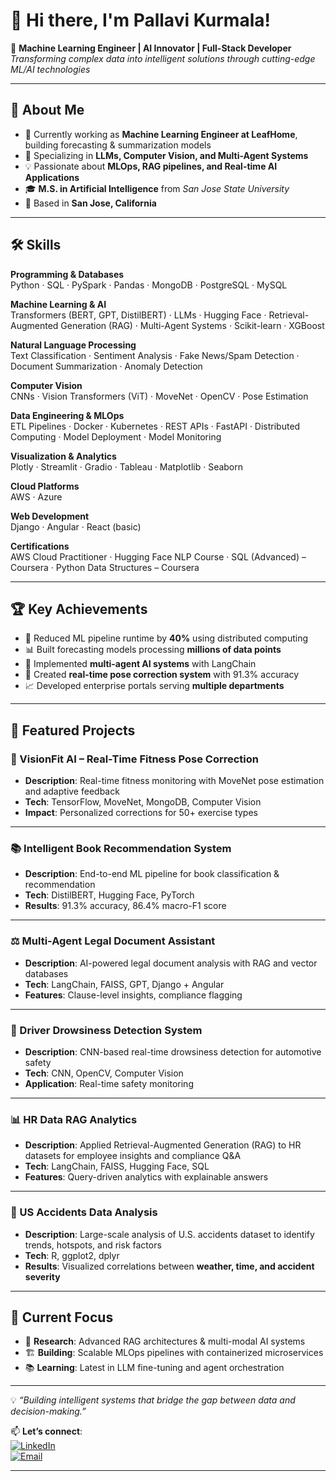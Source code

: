 # 👋 Hi there, I'm Pallavi Kurmala!  

🚀 **Machine Learning Engineer | AI Innovator | Full-Stack Developer**  
*Transforming complex data into intelligent solutions through cutting-edge ML/AI technologies*  

---

## 🎯 About Me  
- 🔭 Currently working as **Machine Learning Engineer at LeafHome**, building forecasting & summarization models  
- 🌱 Specializing in **LLMs, Computer Vision, and Multi-Agent Systems**  
- 💡 Passionate about **MLOps, RAG pipelines, and Real-time AI Applications**  
- 🎓 **M.S. in Artificial Intelligence** from *San Jose State University*  
- 📍 Based in **San Jose, California**  

---

## 🛠️ Skills  

**Programming & Databases**  
Python · SQL · PySpark · Pandas · MongoDB · PostgreSQL · MySQL  

**Machine Learning & AI**  
Transformers (BERT, GPT, DistilBERT) · LLMs · Hugging Face · Retrieval-Augmented Generation (RAG) · Multi-Agent Systems · Scikit-learn · XGBoost  

**Natural Language Processing**  
Text Classification · Sentiment Analysis · Fake News/Spam Detection · Document Summarization · Anomaly Detection  

**Computer Vision**  
CNNs · Vision Transformers (ViT) · MoveNet · OpenCV · Pose Estimation  

**Data Engineering & MLOps**  
ETL Pipelines · Docker · Kubernetes · REST APIs · FastAPI · Distributed Computing · Model Deployment · Model Monitoring  

**Visualization & Analytics**  
Plotly · Streamlit · Gradio · Tableau · Matplotlib · Seaborn  

**Cloud Platforms**  
AWS · Azure  

**Web Development**  
Django · Angular · React (basic)  

**Certifications**  
AWS Cloud Practitioner · Hugging Face NLP Course · SQL (Advanced) – Coursera · Python Data Structures – Coursera  

---

## 🏆 Key Achievements  
- 🎯 Reduced ML pipeline runtime by **40%** using distributed computing  
- 📊 Built forecasting models processing **millions of data points**  
- 🤖 Implemented **multi-agent AI systems** with LangChain  
- 🎨 Created **real-time pose correction system** with 91.3% accuracy  
- 📈 Developed enterprise portals serving **multiple departments**  

---

## 🚀 Featured Projects  

### 🤖 VisionFit AI – Real-Time Fitness Pose Correction  
- **Description**: Real-time fitness monitoring with MoveNet pose estimation and adaptive feedback  
- **Tech**: TensorFlow, MoveNet, MongoDB, Computer Vision  
- **Impact**: Personalized corrections for 50+ exercise types  

---

### 📚 Intelligent Book Recommendation System  
- **Description**: End-to-end ML pipeline for book classification & recommendation  
- **Tech**: DistilBERT, Hugging Face, PyTorch  
- **Results**: 91.3% accuracy, 86.4% macro-F1 score  

---

### ⚖️ Multi-Agent Legal Document Assistant  
- **Description**: AI-powered legal document analysis with RAG and vector databases  
- **Tech**: LangChain, FAISS, GPT, Django + Angular  
- **Features**: Clause-level insights, compliance flagging  

---

### 🚗 Driver Drowsiness Detection System  
- **Description**: CNN-based real-time drowsiness detection for automotive safety  
- **Tech**: CNN, OpenCV, Computer Vision  
- **Application**: Real-time safety monitoring  

---

### 📊 HR Data RAG Analytics  
- **Description**: Applied Retrieval-Augmented Generation (RAG) to HR datasets for employee insights and compliance Q&A  
- **Tech**: LangChain, FAISS, Hugging Face, SQL  
- **Features**: Query-driven analytics with explainable answers  

---

### 🚦 US Accidents Data Analysis  
- **Description**: Large-scale analysis of U.S. accidents dataset to identify trends, hotspots, and risk factors  
- **Tech**: R, ggplot2, dplyr  
- **Results**: Visualized correlations between **weather, time, and accident severity**  

---

## 🎯 Current Focus  
- 🔬 **Research**: Advanced RAG architectures & multi-modal AI systems  
- 🏗️ **Building**: Scalable MLOps pipelines with containerized microservices  
- 📚 **Learning**: Latest in LLM fine-tuning and agent orchestration  

---



💡 *“Building intelligent systems that bridge the gap between data and decision-making.”*  

📫 **Let’s connect**:  
[![LinkedIn](https://img.shields.io/badge/LinkedIn-0077B5?logo=linkedin&logoColor=white)](https://www.linkedin.com/in/pallavikurmala/)  
[![Email](https://img.shields.io/badge/Email-D14836?logo=gmail&logoColor=white)](sumapallavi29@gmail.com)  

---
